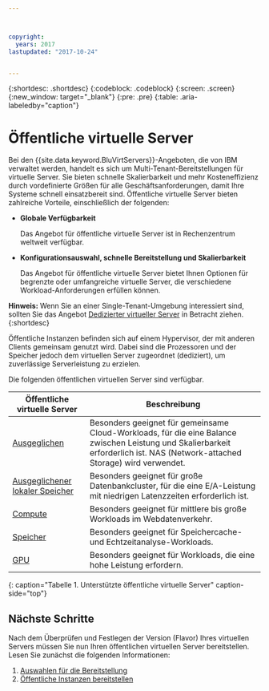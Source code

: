 ```yaml
---



copyright:
  years: 2017
lastupdated: "2017-10-24"


---
```


{:shortdesc: .shortdesc}
{:codeblock: .codeblock}
{:screen: .screen}
{:new_window: target="_blank"}
{:pre: .pre}
{:table: .aria-labeledby="caption"}

# Öffentliche virtuelle Server
Bei den {{site.data.keyword.BluVirtServers}}-Angeboten, die von IBM verwaltet werden, handelt es sich um Multi-Tenant-Bereitstellungen für virtuelle Server. Sie bieten schnelle Skalierbarkeit und mehr Kosteneffizienz durch vordefinierte Größen für alle Geschäftsanforderungen, damit Ihre Systeme schnell einsatzbereit sind.  Öffentliche virtuelle Server bieten zahlreiche Vorteile, einschließlich der folgenden:

* **Globale Verfügbarkeit** 

    Das Angebot für öffentliche virtuelle Server ist in Rechenzentrum weltweit verfügbar.

* **Konfigurationsauswahl, schnelle Bereitstellung und Skalierbarkeit** 

    Das Angebot für öffentliche virtuelle Server bietet Ihnen Optionen für begrenzte oder umfangreiche virtuelle Server, die verschiedene Workload-Anforderungen erfüllen können.

**Hinweis:** Wenn Sie an einer Single-Tenant-Umgebung interessiert sind, sollten Sie das Angebot [Dedizierter virtueller Server](../vsi/vsi_dedicated.html) in Betracht ziehen.
{:shortdesc}

Öffentliche Instanzen befinden sich auf einem Hypervisor, der mit anderen Clients gemeinsam genutzt wird. Dabei sind die Prozessoren und der Speicher jedoch dem virtuellen Server zugeordnet (dediziert), um zuverlässige Serverleistung zu erzielen. 

Die folgenden öffentlichen virtuellen Server sind verfügbar. 

| Öffentliche virtuelle Server  | Beschreibung                                                                                              |
| ----------------------- | -------------------------------------------------------------------------------------------------------- | 
| [Ausgeglichen](../vsi/vsi_public_balanced.html) | Besonders geeignet für gemeinsame Cloud-Workloads, für die eine Balance zwischen Leistung und Skalierbarkeit erforderlich ist. NAS (Network-attached Storage) wird verwendet.|
| [Ausgeglichener lokaler Speicher](../vsi/vsi_public_balanced_local.html) | Besonders geeignet für große Datenbankcluster, für die eine E/A-Leistung mit niedrigen Latenzzeiten erforderlich ist.|
| [Compute](../vsi/vsi_public_compute.html) | Besonders geeignet für mittlere bis große Workloads im Webdatenverkehr.|
| [Speicher](../vsi/vsi_public_memory.html)  | Besonders geeignet für Speichercache- und Echtzeitanalyse-Workloads.
| [GPU](../vsi/vsi_public_gpu.html)  | Besonders geeignet für Workloads, die eine hohe Leistung erfordern.
{: caption="Tabelle 1. Unterstützte öffentliche virtuelle Server" caption-side="top"}

## Nächste Schritte

Nach dem Überprüfen und Festlegen der Version (Flavor) Ihres virtuellen Servers müssen Sie nun Ihren öffentlichen virtuellen Server bereitstellen. Lesen Sie zunächst die folgenden Informationen: 
1. [Auswahlen für die Bereitstellung](../vsi/vsi_public_selections.html)
2. [Öffentliche Instanzen bereitstellen](../vsi/vsi_provision_public.html)
